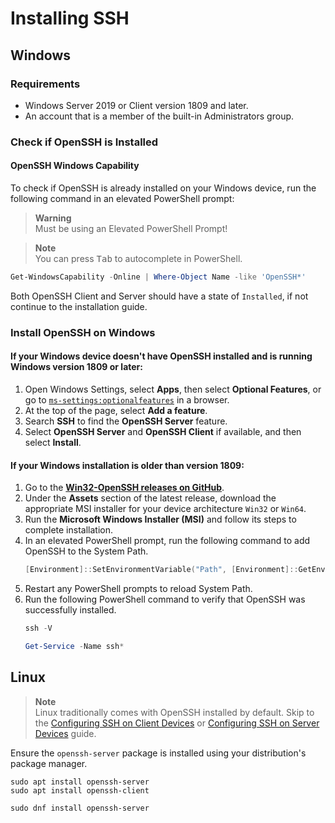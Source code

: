 # Installing SSH

## Windows

### Requirements

- Windows Server 2019 or Client version 1809 and later.
- An account that is a member of the built-in Administrators group.

### Check if OpenSSH is Installed

#### OpenSSH Windows Capability

To check if OpenSSH is already installed on your Windows device, run the following command in an elevated PowerShell prompt:

> **Warning**\
> Must be using an Elevated PowerShell Prompt!

> **Note**\
> You can press <kbd>Tab</kbd> to autocomplete in PowerShell.

```powershell
Get-WindowsCapability -Online | Where-Object Name -like 'OpenSSH*'
```

Both OpenSSH Client and Server should have a state of `Installed`, if not continue to the installation guide.

### Install OpenSSH on Windows

#### If your Windows device doesn't have OpenSSH installed and is running Windows version 1809 or later:

1. Open Windows Settings, select **Apps**, then select **Optional Features**, or go to [`ms-settings:optionalfeatures`](ms-settings:optionalfeatures) in a browser.
1. At the top of the page, select **Add a feature**.
1. Search **SSH** to find the **OpenSSH Server** feature.
1. Select **OpenSSH Server** and **OpenSSH Client** if available, and then select **Install**.

#### If your Windows installation is older than version 1809:

1. Go to the **[Win32-OpenSSH releases on GitHub](https://github.com/PowerShell/Win32-OpenSSH/releases)**.
1. Under the **Assets** section of the latest release, download the appropriate MSI installer for your device architecture `Win32` or `Win64`.
1. Run the **Microsoft Windows Installer (MSI)** and follow its steps to complete installation.
1. In an elevated PowerShell prompt, run the following command to add OpenSSH to the System Path.
   ```powershell
   [Environment]::SetEnvironmentVariable("Path", [Environment]::GetEnvironmentVariable("Path",[System.EnvironmentVariableTarget]::Machine) + ';' + ${Env:ProgramFiles} + '\OpenSSH', [System.EnvironmentVariableTarget]::Machine)
   ```
1. Restart any PowerShell prompts to reload System Path.
1. Run the following PowerShell command to verify that OpenSSH was successfully installed.
   ```powershell
   ssh -V
   ```
   ```powershell
   Get-Service -Name ssh*
   ```

## Linux

> **Note**\
> Linux traditionally comes with OpenSSH installed by default.
> Skip to the [Configuring SSH on Client Devices](client-ssh.md#linux) or [Configuring SSH on Server Devices](server-ssh.md#linux) guide.

Ensure the `openssh-server` package is installed using your distribution's package manager.
   ```shell
   sudo apt install openssh-server
   sudo apt install openssh-client
   ```
   ```shell
   sudo dnf install openssh-server
   ```
